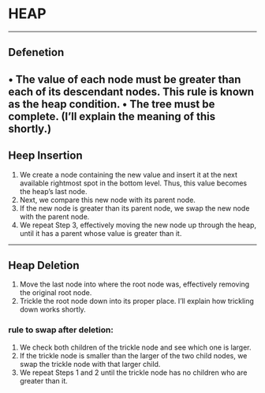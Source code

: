 # HEAP
---
## Defenetion 
• The value of each node must be greater than each of its descendant nodes.
This rule is known as the heap condition.
• The tree must be complete. (I’ll explain the meaning of this shortly.)
---
## Heep Insertion
1. We create a node containing the new value and insert it at the next
available rightmost spot in the bottom level. Thus, this value becomes
the heap’s last node.
2. Next, we compare this new node with its parent node.
3. If the new node is greater than its parent node, we swap the new node
with the parent node.
4. We repeat Step 3, effectively moving the new node up through the heap,
until it has a parent whose value is greater than it.
---
## Heap Deletion
1. Move the last node into where the root node was, effectively removing the
original root node.
2. Trickle the root node down into its proper place. I’ll explain how trickling
down works shortly. 
### rule to swap after deletion:
1. We check both children of the trickle node and see which one is larger.
2. If the trickle node is smaller than the larger of the two child nodes, we
swap the trickle node with that larger child.
3. We repeat Steps 1 and 2 until the trickle node has no children who are
greater than it.

